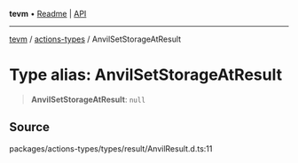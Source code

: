 **tevm** • [Readme](../../README.md) \| [API](../../modules.md)

***

[tevm](../../README.md) / [actions-types](../README.md) / AnvilSetStorageAtResult

# Type alias: AnvilSetStorageAtResult

> **AnvilSetStorageAtResult**: `null`

## Source

packages/actions-types/types/result/AnvilResult.d.ts:11
